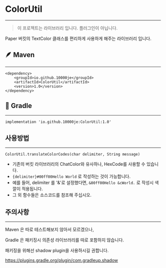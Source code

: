 # ColorUtil
- - -
> 이 프로젝트는 라이브러리 입니다. 플러그인이 아닙니다.

Paper 버킷의 TextColor 클래스를 편리하게 사용하게 해주는 라이브러리 입니다.

## 🪶 Maven
- - -
```
<dependency>
    <groupId>io.github.10000je</groupId>
    <artifactId>ColorUtil</artifactId>
    <version>1.0</version>
</dependency>
```

## 🐘 Gradle
- - -
```
implementation 'io.github.10000je:ColorUtil:1.0'
```

## 사용방법
- - -
```
ColorUtil.translateColorCodes(char delimiter, String message)
```
- 기존의 버킷 라이브러리의 ChatColor와  유사하나, HexCode를 사용할 수 있습니다.
- `{delimiter}#00ff00Hello World` 로 작성하는 것이 가능합니다.
- 예를 들어, delimiter 를 '&'로 설정했다면, `&00ff00Hello &cWorld.` 로 작성시 색깔이 적용됩니다.
- 그 외 함수들은 소스코드를 참조해 주십시오.

## 주의사항
- - -
Maven 은 따로 테스트해보지 않아서 모르겠으나,

Gradle 은 패키징시 의존성 라이브러리를 따로 포함하지 않습니다.

패키징을 위해선 shadow plugin을 사용하시길 권합니다.

<https://plugins.gradle.org/plugin/com.gradleup.shadow>